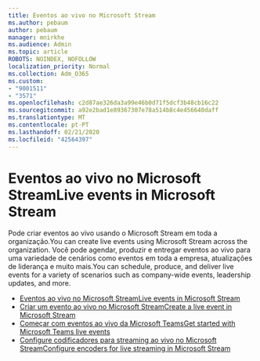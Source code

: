 ```yaml
---
title: Eventos ao vivo no Microsoft Stream
ms.author: pebaum
author: pebaum
manager: mnirkhe
ms.audience: Admin
ms.topic: article
ROBOTS: NOINDEX, NOFOLLOW
localization_priority: Normal
ms.collection: Adm_O365
ms.custom:
- "9001511"
- "3571"
ms.openlocfilehash: c2d87ae326da3a99e46b0d71f5dcf3b48cb16c22
ms.sourcegitcommit: a92e2bad1e89367307e78a514b8c4e456640daff
ms.translationtype: MT
ms.contentlocale: pt-PT
ms.lasthandoff: 02/21/2020
ms.locfileid: "42564397"
---
```

# <a name="live-events-in-microsoft-stream"></a><span data-ttu-id="4b165-102">Eventos ao vivo no Microsoft Stream</span><span class="sxs-lookup"><span data-stu-id="4b165-102">Live events in Microsoft Stream</span></span>

<span data-ttu-id="4b165-103">Pode criar eventos ao vivo usando o Microsoft Stream em toda a organização.</span><span class="sxs-lookup"><span data-stu-id="4b165-103">You can create live events using Microsoft Stream across the organization.</span></span> <span data-ttu-id="4b165-104">Você pode agendar, produzir e entregar eventos ao vivo para uma variedade de cenários como eventos em toda a empresa, atualizações de liderança e muito mais.</span><span class="sxs-lookup"><span data-stu-id="4b165-104">You can schedule, produce, and deliver live events for a variety of scenarios such as company-wide events, leadership updates, and more.</span></span>

- [<span data-ttu-id="4b165-105">Eventos ao vivo no Microsoft Stream</span><span class="sxs-lookup"><span data-stu-id="4b165-105">Live events in Microsoft Stream</span></span>](https://docs.microsoft.com/stream/live-event-overview)
- [<span data-ttu-id="4b165-106">Criar um evento ao vivo no Microsoft Stream</span><span class="sxs-lookup"><span data-stu-id="4b165-106">Create a live event in Microsoft Stream</span></span>](https://docs.microsoft.com/stream/live-create-event)
- [<span data-ttu-id="4b165-107">Começar com eventos ao vivo da Microsoft Teams</span><span class="sxs-lookup"><span data-stu-id="4b165-107">Get started with Microsoft Teams live events</span></span>](https://support.office.com/article/get-started-with-microsoft-teams-live-events-d077fec2-a058-483e-9ab5-1494afda578a)
- [<span data-ttu-id="4b165-108">Configure codificadores para streaming ao vivo no Microsoft Stream</span><span class="sxs-lookup"><span data-stu-id="4b165-108">Configure encoders for live streaming in Microsoft Stream</span></span>](https://docs.microsoft.com/stream/live-encoder-setup)
